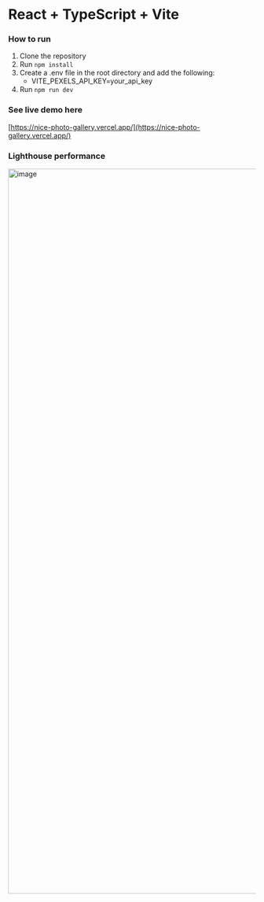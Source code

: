 # React + TypeScript + Vite


### How to run

1. Clone the repository
2. Run `npm install`
3. Create a .env file in the root directory and add the following:
    - VITE_PEXELS_API_KEY=your_api_key
4. Run `npm run dev`


### See live demo here

[https://nice-photo-gallery.vercel.app/](https://nice-photo-gallery.vercel.app/)


### Lighthouse performance

<img width="1475" alt="image" src="https://github.com/user-attachments/assets/ce9f693c-843b-4bdf-81eb-d222bf213f90" />
